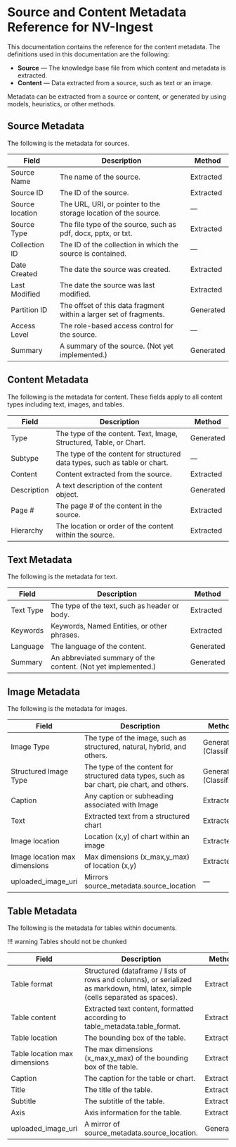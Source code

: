 # Source and Content Metadata Reference for NV-Ingest

This documentation contains the reference for the content metadata. 
The definitions used in this documentation are the following:

- **Source** — The knowledge base file from which content and metadata is extracted.
- **Content** — Data extracted from a source, such as text or an image.

Metadata can be extracted from a source or content, or generated by using models, heuristics, or other methods.


## Source Metadata

The following is the metadata for sources.

| Field    | Description | Method |
|----------|----------------------------------------|----------|
| Source Name | The name of the source. | Extracted |
| Source ID | The ID of the source.  | Extracted |
| Source location | The URL, URI, or pointer to the storage location of the source. | —  |
| Source Type | The file type of the source, such as pdf, docx, pptx, or txt. | Extracted |
| Collection ID | The ID of the collection in which the source is contained. | — |
| Date Created | The date the source was created. | Extracted |
| Last Modified | The date the source was last modified. | Extracted |
| Partition ID | The offset of this data fragment within a larger set of fragments. | Generated |
| Access Level | The role-based access control for the source. | — |
| Summary | A summary of the source. (Not yet implemented.) | Generated |


## Content Metadata

The following is the metadata for content. 
These fields apply to all content types including text, images, and tables.

| Field    | Description | Method |
|----------|----------------------------------------|----------|
| Type | The type of the content. Text, Image, Structured, Table, or Chart. | Generated |
| Subtype | The type of the content for structured data types, such as table or chart. | — |
| Content | Content extracted from the source.  | Extracted |
| Description | A text description of the content object. | Generated |
| Page \# | The page \# of the content in the source. | Extracted |
| Hierarchy | The location or order of the content within the source.  | Extracted |


## Text Metadata

The following is the metadata for text.

| Field    | Description | Method |
|----------|----------------------------------------|----------|
| Text Type | The type of the text, such as header or body. | Extracted |
| Keywords | Keywords, Named Entities, or other phrases.  | Extracted |
| Language | The language of the content. | Generated |
| Summary | An abbreviated summary of the content. (Not yet implemented.) | Generated |


## Image Metadata

The following is the metadata for images.

| Field    | Description | Method |
|----------|----------------------------------------|----------|
| Image Type | The type of the image, such as structured, natural, hybrid, and others. | Generated (Classifier) |
| Structured Image Type | The type of the content for structured data types, such as bar chart, pie chart, and others. | Generated (Classifier) |
| Caption | Any caption or subheading associated with Image | Extracted |
| Text | Extracted text from a structured chart | Extracted | Pending Research |
| Image location | Location (x,y) of chart within an image | Extracted |
| Image location max dimensions | Max dimensions (x\_max,y\_max) of location (x,y) | Extracted |
| uploaded\_image\_uri | Mirrors source\_metadata.source\_location | — |


## Table Metadata

The following is the metadata for tables within documents.

!!! warning 
    Tables should not be chunked

| Field    | Description | Method |
|----------|----------------------------------------|----------|
| Table format | Structured (dataframe / lists of rows and columns), or serialized as markdown, html, latex, simple (cells separated as spaces). | Extracted |
| Table content | Extracted text content, formatted according to table\_metadata.table\_format. | Extracted |
| Table location | The bounding box of the table. | Extracted |
| Table location max dimensions | The max dimensions (x\_max,y\_max) of the bounding box of the table.  | Extracted |
| Caption | The caption for the table or chart. | Extracted |
| Title | The title of the table. | Extracted |
| Subtitle | The subtitle of the table. | Extracted |
| Axis | Axis information for the table. | Extracted |
| uploaded\_image\_uri | A mirror of source\_metadata.source\_location. | Generated |


<!--
2025-01-23 NKM: Commenting out this section
I can find only the first (text) file, and it is empty
I can't find the other 2 files (images, charts and tables) at all
If we get the files, we can add this back

## Example Text Extracts for multimodal_test.pdf:
1. [text](example_processed_docs/text/multimodal_test.pdf.metadata.json)
2. [images](example_processed_docs/image/multimodal_test.pdf.metadata.json)
3. [charts and tables](example_processed_docs/structured/multimodal_test.pdf.metadata.json)
-->
